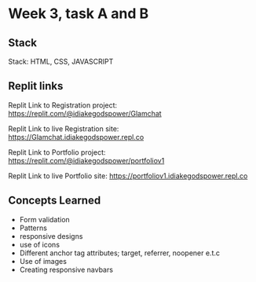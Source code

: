 # Week 3, task A and B

## Stack

Stack: HTML, CSS, JAVASCRIPT

## Replit links

Replit Link to Registration project: https://replit.com/@idiakegodspower/Glamchat

Replit Link to live Registration site: https://Glamchat.idiakegodspower.repl.co

Replit Link to Portfolio project: https://replit.com/@idiakegodspower/portfoliov1

Replit Link to live Portfolio site: https://portfoliov1.idiakegodspower.repl.co

## Concepts Learned

- Form validation
- Patterns
- responsive designs
- use of icons
- Different anchor tag attributes; target, referrer, noopener e.t.c
- Use of images
- Creating responsive navbars
